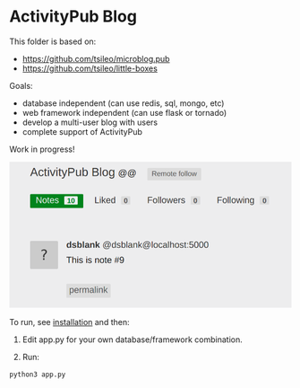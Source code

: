 # ActivityPub Blog

This folder is based on:

* https://github.com/tsileo/microblog.pub
* https://github.com/tsileo/little-boxes

Goals:

* database independent (can use redis, sql, mongo, etc)
* web framework independent (can use flask or tornado)
* develop a multi-user blog with users
* complete support of ActivityPub

Work in progress!

![Demo](images/demo.png)

To run, see [installation](../README.md) and then:

1. Edit app.py for your own database/framework combination.

2. Run:

```
python3 app.py
```